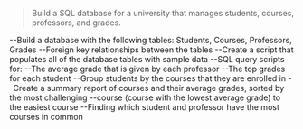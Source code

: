 >Build a SQL database for a university that manages students, courses, professors, and grades.

--Build a database with the following tables: Students, Courses, Professors, Grades
--Foreign key relationships between the tables
--Create a script that populates all of the database tables with sample data
--SQL query scripts for:
--The average grade that is given by each professor
--The top grades for each student
--Group students by the courses that they are enrolled in
--Create a summary report of courses and their average grades, sorted by the most challenging --course (course with the lowest average grade) to the easiest course
--Finding which student and professor have the most courses in common
